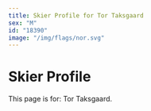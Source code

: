 ```yaml
---
title: Skier Profile for Tor Taksgaard
sex: "M"
id: "18390"
image: "/img/flags/nor.svg" 
---
```


# Skier Profile

This page is for: Tor Taksgaard.
    
